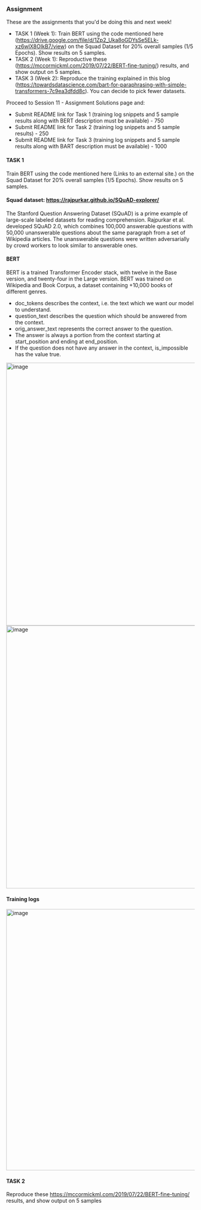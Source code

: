 ### Assignment

These are the assignments that you'd be doing this and next week!

* TASK 1 (Week 1): Train BERT using the code mentioned here (https://drive.google.com/file/d/1Zp2_Uka8oGDYsSe5ELk-xz6wIX8OIkB7/view) on the Squad Dataset for 20% overall samples (1/5 Epochs). Show results on 5 samples. 
* TASK 2 (Week 1): Reproductive these (https://mccormickml.com/2019/07/22/BERT-fine-tuning/) results, and show output on 5 samples.
* TASK 3 (Week 2): Reproduce the training explained in this blog (https://towardsdatascience.com/bart-for-paraphrasing-with-simple-transformers-7c9ea3dfdd8c). You can decide to pick fewer datasets. 

Proceed to Session 11 - Assignment Solutions page and:
* Submit README link for Task 1 (training log snippets and 5 sample results along with BERT description must be available) - 750
* Submit README link for Task 2 (training log snippets and 5 sample results) - 250
* Submit README link for Task 3 (training log snippets and 5 sample results along with BART description must be available) - 1000

#### TASK 1

Train BERT using the code mentioned here (Links to an external site.) on the Squad Dataset for 20% overall samples (1/5 Epochs). Show results on 5 samples. 

#### Squad dataset: https://rajpurkar.github.io/SQuAD-explorer/
The Stanford Question Answering Dataset (SQuAD) is a prime example of large-scale labeled datasets for reading comprehension. Rajpurkar et al. developed SQuAD 2.0, which combines 100,000 answerable questions with 50,000 unanswerable questions about the same paragraph from a set of Wikipedia articles. The unanswerable questions were written adversarially by crowd workers to look similar to answerable ones.

#### BERT
BERT is a trained Transformer Encoder stack, with twelve in the Base version, and twenty-four in the Large version. BERT was trained on Wikipedia and Book Corpus, a dataset containing +10,000 books of different genres.


* doc_tokens describes the context, i.e. the text which we want our model to understand.
* question_text describes the question which should be answered from the context.
* orig_answer_text represents the correct answer to the question.
* The answer is always a portion from the context starting at start_position and ending at end_position. 
* If the question does not have any answer in the context, is_impossible has the value true.
<img width="700" alt="image" src="https://user-images.githubusercontent.com/75114179/152332535-f6a90441-c1a3-483a-90f2-3808e7b70146.png">

<img width="700" alt="image" src="https://user-images.githubusercontent.com/75114179/152332779-9856fc3c-8722-47d5-bdfe-62052e26fca7.png">

#### Training logs

<img width="696" alt="image" src="https://user-images.githubusercontent.com/75114179/152490717-47e4a9f0-0a9e-4743-8805-86eba0a9e4fa.png">


#### TASK 2

Reproduce these https://mccormickml.com/2019/07/22/BERT-fine-tuning/ results, and show output on 5 samples






